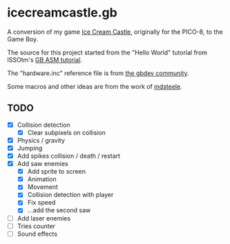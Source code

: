 # icecreamcastle.gb

A conversion of my game [Ice Cream Castle](https://github.com/drcouzelis/pico-8), originally for the PICO-8, to the Game Boy.

The source for this project started from the "Hello World" tutorial from ISSOtm's [GB ASM tutorial](https://eldred.fr/gb-asm-tutorial/hello-world.html).

The "hardware.inc" reference file is from [the gbdev community](https://github.com/gbdev/hardware.inc).

Some macros and other ideas are from the work of [mdsteele](https://github.com/mdsteele/big2small).

## TODO

- [x] Collision detection
  - [x] Clear subpixels on collision
- [x] Physics / gravity
- [x] Jumping
- [x] Add spikes collision / death / restart
- [x] Add saw enemies
  - [x] Add sprite to screen
  - [x] Animation
  - [x] Movement
  - [x] Collision detection with player
  - [x] Fix speed
  - [x] ...add the second saw
- [ ] Add laser enemies
- [ ] Tries counter
- [ ] Sound effects
